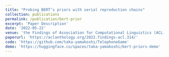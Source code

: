 ```yaml
---
title: "Probing BERT’s priors with serial reproduction chains"
collection: publications
permalink: /publication/bert-prior
excerpt: 'Paper Description'
date: '2022-05-22'
venue: 'the Findings of Association for Computational Linguistics (ACL)'
paperurl: 'https://aclanthology.org/2022.findings-acl.314/'
code: 'https://github.com/taka-yamakoshi/TelephoneGame'
demo: 'https://huggingface.co/spaces/taka-yamakoshi/bert-priors-demo'
---
```


